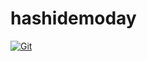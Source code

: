 # hashidemoday

[![Git](https://app.soluble.cloud/api/v1/public/badges/4f218231-ac19-4a91-93f2-451a413a67ea.svg?orgId=288883884012)](https://app.soluble.cloud/repos/details/github.com/dasalebr/hashidemoday?orgId=288883884012)  

